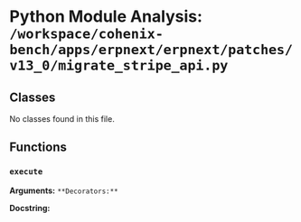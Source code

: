# Python Module Analysis: `/workspace/cohenix-bench/apps/erpnext/erpnext/patches/v13_0/migrate_stripe_api.py`

## Classes

No classes found in this file.


## Functions

### `execute`
**Arguments:** ``
**Decorators:** ``

**Docstring:**
```

```

